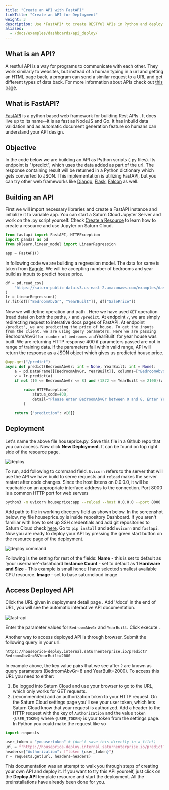 ```yaml
---
title: "Create an API with FastAPI"
linkTitle: "Create an API for Deployment"
weight: 3
description: Use *FastAPI* to create RESTful APIs in Python and deploy them in Saturn Cloud
aliases:
  - /docs/examples/dashboards/api_deploy/
---
```

## What is an API?
A restful API is a way for programs to communicate with each other. They work similarly to websites, but instead of a human typing in a url and getting an HTML page back, a program can send a similar request to a URL and get different types of data back. For more information about APIs check out [this page](https://realpython.com/python-api/).

## What is FastAPI?
<a href="https://fastapi.tiangolo.com/" target='_blank' rel='noopener'>FastAPI</a> is a python based web framework for building Rest APIs . It does live up to its name--it is as fast as  NodeJS and Go. It has inbuild data validation and as automatic document generation feature so humans can understand your API design. 

## Objective
In the code below we are building an API as Python scripts (`.py` files). Its endpoint is "/predict",  which uses the data added as part of the url. The response containing result will be returned in a Python dictionary which gets converted to JSON. This implementation is utilizing FastAPI, but you can try other web frameworks like [Django](https://www.django-rest-framework.org/), [Flask](https://flask.palletsprojects.com/en/2.0.x/), [Falcon](https://falcon.readthedocs.io/en/stable/) as well.
## Building an API

First we will import necessary libraries and create a FastAPI instance and initialize it to variable app. You can start a Saturn Cloud Jupyter Server and work on the .py script yourself. Check [Create a Resource](https://saturncloud.io/docs/getting-started/start_resource/) to learn how to create a resource and use Jupyter on Saturn Cloud.

```python
from fastapi import FastAPI, HTTPException
import pandas as pd
from sklearn.linear_model import LinearRegression

app = FastAPI()
```
In following code we are building a regression model. The data for same is taken from [Kaggle](https://www.kaggle.com/c/house-prices-advanced-regression-techniques/data).
We will be accepting number of bedrooms and year build as inputs to predict house price. 

```python
df = pd.read_csv(
    "https://saturn-public-data.s3.us-east-2.amazonaws.com/examples/dashboard/housePriceData.csv"
)
lr = LinearRegression()
lr.fit(df[["BedroomAbvGr", "YearBuilt"]], df["SalePrice"])
```
Now we will define operation and path . Here we have used `GET` operation (read data) on both the paths, `/` and `/predict`. At endpoint `/`, we are simply redirecting request to interative docs pages of FastAPI. 
At endpoint `/predict', we are predicting the price of house. To get the inputs from the client, we are using query parameters. Here we are passing `BedroomAbvGr` for number of bedrooms and `YearBuilt` for year house was built. We are returning HTTP response 400 if parameters passed are not in range of training data. If the parameters fall within valid range, API will return the response as a JSON object which gives us predicted house price. 

```python
@app.get("/predict")
async def predict(BedroomAbvGr: int = None, YearBuilt: int = None):
    a = pd.DataFrame([[BedroomAbvGr, YearBuilt]], columns=["BedroomAbvGr", "YearBuilt"])
    v = lr.predict(a)
    if not ((0 <= BedroomAbvGr <= 8) and (1872 <= YearBuilt <= 2100)):

        raise HTTPException(
            status_code=400,
            detail="Please enter BedroomAbvGr between 0 and 8. Enter YearBuilt between 1872 and 2100",
        )

    return {"prediction": v[0]}

```

## Deployment

Let's name the above file houseprice.py. Save this file in a Github repo that you can access. Now click **New Deployment**. It can be found on top right side of the resource page. 

![deploy](https://saturn-public-assets.s3.us-east-2.amazonaws.com/example-resources/plumber_deployment.png "doc-image")

To run, add following to command field. `Uvicorn` refers to the server that will use the API we have build to serve requests and `reload` makes the server restart after code changes. Since the host listens on 0.0.0.0, it will be reachable on an appropriate interface address to the connection. Port 8000 is a common HTTP port for web servers 

```bash
python3 -m uvicorn houseprice:app --reload --host 0.0.0.0 --port 8000
```
Add path to file in working directory field as shown below. In the screenshot below, my file houseprice.py is inside repository Dashboard. If you aren't familiar with how to set up SSH credentials and add git repositories to Saturn Cloud check [here](https://saturncloud.io/docs/using-saturn-cloud/gitrepo/).
Go to `pip install` and add `uvicorn` and `fastapi`.  Now you are ready to deploy your API by pressing the green start button on the resource page of the deployment. 

![deploy command](https://saturn-public-assets.s3.us-east-2.amazonaws.com/example-resources/api-deploy-command.png "doc-image")

Following is the setting for rest of the fields:
**Name** - this is set to default as 'your username'-dashboard
**Instance Count** - set to default as 1 
**Hardware and Size** - This example is small hence I have selected smallest available CPU resource.
**Image** - set to base saturncloud image

## Access Deployed API

Click the URL given in deployment detail page . Add '/docs' in the end of URL, you will see the automatic interactive API documentation. 

![fast-api](https://saturn-public-assets.s3.us-east-2.amazonaws.com/example-resources/fastapi_docs.png "doc-image")

Enter the parameter values for `BedroomAbvGr` and `YearBuilt`. Click execute .

Another way to access deployed API is through browser. Submit the following query in your url. 

`https://houseprice-deploy.internal.saturnenterprise.io/predict?BedroomAbvGr=8&YearBuilt=2000`

In example above, the key value pairs that we see after `?` are known as query parameters (BedroomAbvGr=8 and YearBuilt=2000). 
To access this URL you need to either:

1. Be logged into Saturn Cloud and use your browser to go to the URL, which only works for GET requests.
2. (recommended) add an authorization token to your HTTP request. On the Saturn Cloud settings page you'll see your user token, which lets Saturn Cloud know that your request is authorized. Add a header to the HTTP request with the key of  `Authorization` and the value `token {USER_TOKEN}` where `{USER_TOKEN}` is your token from the settings page. In Python you could make the request like so

```python
import requests

user_token = "youusertoken" # (don't save this directly in a file!)
url = f'https://houseprice-deploy.internal.saturnenterprise.io/predict?BedroomAbvGr=8&YearBuilt=2000'
headers={"Authorization": f"token {user_token}"}
r = requests.get(url, headers=headers)
```

This documentation was an attempt to walk you through steps of creating your own API and deploy it. 
If you want to try this API yourself, just click on the **Deploy API** template resource and start the deployment. All the preinstallations have already been done for you.  

